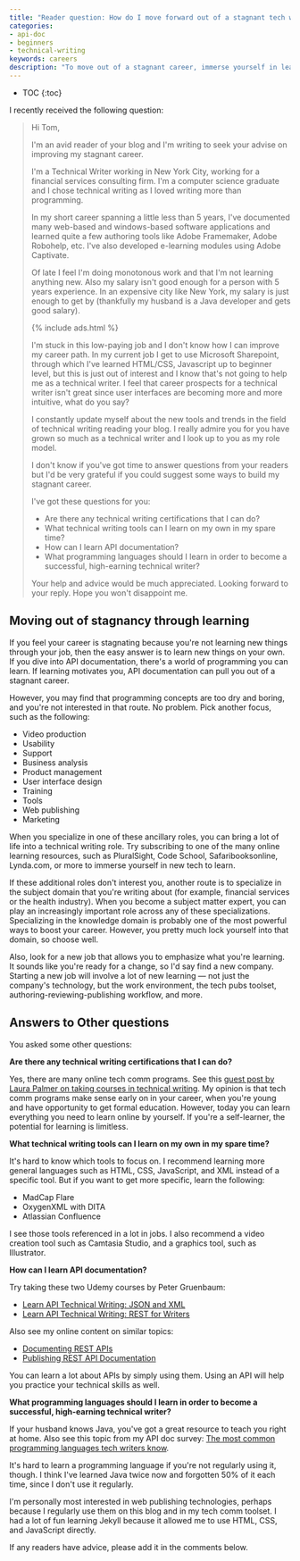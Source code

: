 ```yaml
---
title: "Reader question: How do I move forward out of a stagnant tech writing career?"
categories:
- api-doc
- beginners
- technical-writing
keywords: careers
description: "To move out of a stagnant career, immerse yourself in learning on your own. You can learn programming online, for example, or specialize in a knowledge domain or tools."
---
```


* TOC
{:toc}

I recently received the following question:

<blockquote>
<p>Hi Tom,</p>

<p>I'm an avid reader of your blog and I'm writing to seek your advise on improving my stagnant career.</p>

<p>I'm a Technical Writer working in New York City, working for a financial services consulting firm. I'm a computer science graduate and I chose technical writing as I loved writing more than programming.</p>

<p>In my short career spanning a little less than 5 years, I've documented many web-based and windows-based software applications and learned quite a few authoring tools like Adobe Framemaker, Adobe Robohelp, etc. I've also developed e-learning modules using Adobe Captivate.</p>

<p>Of late I feel I'm doing monotonous work and that I'm not learning anything new. Also my salary isn't good enough for a person with 5 years experience. In an expensive city like New York, my salary is just enough to get by (thankfully my husband is a Java developer and gets good salary). </p>

{% include ads.html %}

<p>I'm stuck in this low-paying job and I don't know how I can improve my career path. In my current job I get to use Microsoft Sharepoint, through which I've learned HTML/CSS, Javascript up to beginner level, but this is just out of interest and I know that's not going to help me as a technical writer. I feel that career prospects for a technical writer isn't great since user interfaces are becoming more and more intuitive, what do you say?</p>

<p>I constantly update myself about the new tools and trends in the field of technical writing reading your blog. I really admire you for you have grown so much as a technical writer and I look up to you as my role model.</p>

<p>I don't know if you've got time to answer questions from your readers but I'd be very grateful if you could suggest some ways to build my stagnant career.</p>

<p>I've got these questions for you:</p>

<ul><li>Are there any technical writing certifications that I can do?</li>
<li>What technical writing tools can I learn on my own in my spare time?</li>
<li>How can I learn API documentation?</li>
<li>What programming languages should I learn in order to become a successful, high-earning technical writer?</li></ul>

<p>Your help and advice would be much appreciated. Looking forward to your reply. Hope you won't disappoint me.</p>
</blockquote>

## Moving out of stagnancy through learning
If you feel your career is stagnating because you're not learning new things through your job, then the easy answer is to learn new things on your own. If you dive into API documentation, there's a world of programming you can learn. If learning motivates you, API documentation can pull you out of a stagnant career.

However, you may find that programming concepts are too dry and boring, and you're not interested in that route. No problem. Pick another focus, such as the following:

* Video production
* Usability
* Support
* Business analysis
* Product management
* User interface design
* Training
* Tools
* Web publishing
* Marketing

When you specialize in one of these ancillary roles, you can bring a lot of life into a technical writing role. Try subscribing to one of the many online learning resources, such as PluralSight, Code School, Safaribooksonline, Lynda.com, or more to immerse yourself in new tech to learn.

If these additional roles don't interest you, another route is to specialize in the subject domain that you're writing about (for example, financial services or the health industry). When you become a subject matter expert, you can play an increasingly important role across any of these specializations. Specializing in the knowledge domain is probably one of the most powerful ways to boost your career. However, you pretty much lock yourself into that domain, so choose well.

Also, look for a new job that allows you to emphasize what you're learning. It sounds like you're ready for a change, so I'd say find a new company. Starting a new job will involve a lot of new learning &mdash; not just the company's technology, but the work environment, the tech pubs toolset, authoring-reviewing-publishing workflow, and more.

## Answers to Other questions

You asked some other questions:

<b>Are there any technical writing certifications that I can do?</b>

Yes, there are many online tech comm programs. See this [guest post by Laura Palmer on taking courses in technical writing](/2014/03/07/do-i-need-to-take-courses-in-technical-writing-guest-post-by-laura-palmer/). My opinion is that tech comm programs make sense early on in your career, when you're young and have opportunity to get formal education. However, today you can learn everything you need to learn online by yourself. If you're a self-learner, the potential for learning is limitless.

<b>What technical writing tools can I learn on my own in my spare time?</b>

It's hard to know which tools to focus on. I recommend learning more general languages such as HTML, CSS, JavaScript, and XML instead of a specific tool. But if you want to get more specific, learn the following:

* MadCap Flare
* OxygenXML with DITA
* Atlassian Confluence

 I see those tools referenced in a lot in jobs. I also recommend a video creation tool such as Camtasia Studio, and a graphics tool, such as Illustrator.

<b>How can I learn API documentation?</b>

Try taking these two Udemy courses by Peter Gruenbaum:

* [Learn API Technical Writing: JSON and XML](https://www.udemy.com/api-documentation-1-json-and-xml/)
* [Learn API Technical Writing: REST for Writers](https://www.udemy.com/learn-api-technical-writing-2-rest-for-writers/)

Also see my online content on similar topics:

* [Documenting REST APIs](/learnapidoc/)
* [Publishing REST API Documentation](/learnapidoc/publishingapis.html)

You can learn a lot about APIs by simply using them. Using an API will help you practice your technical skills as well.

<b>What programming languages should I learn in order to become a successful, high-earning technical writer?</b>

If your husband knows Java, you've got a great resource to teach you right at home. Also see this topic from my API doc survey: [The most common programming languages tech writers know](/2014/12/22/most-common-programming-languages-tech-writers-in-my-survey-know/).

It's hard to learn a programming language if you're not regularly using it, though. I think I've learned Java twice now and forgotten 50% of it each time, since I don't use it regularly.

I'm personally most interested in web publishing technologies, perhaps because I regularly use them on this blog and in my tech comm toolset. I had a lot of fun learning Jekyll because it allowed me to use HTML, CSS, and JavaScript directly.

If any readers have advice, please add it in the comments below.
